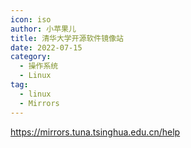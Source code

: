 ```yaml
---
icon: iso
author: 小苹果儿
title: 清华大学开源软件镜像站
date: 2022-07-15
category:
  - 操作系统
  - Linux
tag:
  - linux
  - Mirrors
---
```


https://mirrors.tuna.tsinghua.edu.cn/help